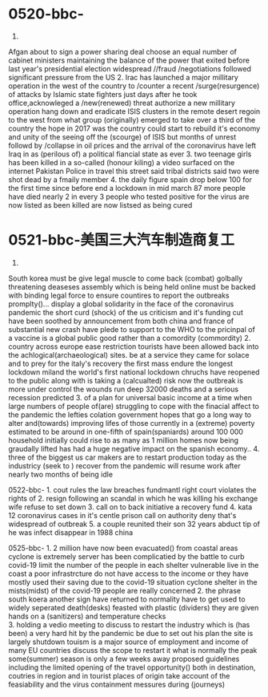 # 0520-bbc-
1.
Afgan
about to sign a power sharing deal
choose an equal number of cabinet ministers
maintaining the balance of the power that exited before last year's presidential election
widespread //fraud
/negotiations followed significant pressure from the US
2.
Irac has launched a major millitary operation in the west of the country
to /counter a recent /surge(resurgence) of attacks by Islamic state fighters
just days after he took office,acknowleged a /new(renewed) threat
authorize a new millitary operation
hang down and eradicate ISIS clusters in the remote desert regoin to the west from what group (originally) emerged to take over a third of the country
the hope in 2017 was the country could start to rebuild it's economy and unity of the seeing off the (scourge) of ISIS
but months of unrest followd by /collapse in oil prices and the arrival of the coronavirus have
left Iraq in as (perilous of) a political fiancial state as ever
3.
two teenage girls has been killed in a so-called (honour kiling)
a video surfaced on the internet
Pakistan
Police in travel this street said
tribal districts said
two were shot dead by a fmaily member
4.
the daily figure
spain drop below 100 for the first time
since before end a lockdown in mid march
87 more people have died nearly 2 in every 3 people who
tested positive for the virus
are now listed as been killed
are now listsed as being cured

# 0521-bbc-美国三大汽车制造商复工
1.
South korea
must be give legal muscle to come back (combat) golbally threatening deaseses
assembly which is being held online
must be backed with binding legal force
to ensure countires to report the outbreaks promplty()...
display a global solidarity in the face of the coronavirus pandemic
the short curd (shock) of the us criticism and it's funding cut
have been soothed by announcement from both china and france of substantial new crash
have plede to support to the WHO
to the pricinpal of a vaccine is a global public good rather than a comordity (commordity)
2.
country across europe
ease restriction
tourists have been allowed back into the achlogical(archaeological) sites.
be at a service
they came for solace
and to prey for the italy's recovery
the first mass
endure the longest lockdown
miland
the world's first national lockdown
chruchs have reopened to the public
along with
is taking a (calcualted) risk
now the outbreak is more under control
the wounds run deep
32000 deaths and a serious recession predicted
3.
of a plan for universal basic income at a
time when large numbers of people of(are) struggling to cope with the finacial affect to the pandemic
the lefties colation government hopes that
go a long way to alter and(towards) improving lifes of those currently in a (extreme) poverty estimated to be around in one-fifth of spain(spaniards)
around 100 000 household
initially
could rise to as many as
1 million homes
now being graudally lifted has had a huge negative impact on the spanish economy..
4.
three of the biggest us car makers
are to restart production today
as the industricy (seek to ) recover from the pandemic
will resume work
after nearly two months of being idle

0522-bbc-
1.
cout rules the law
breaches fundmantl right
court violates the rights of
2.
resign following an scandal in which he was
killing his exchange wife
refuse to set down
3.
call on to back initiative
a recovery fund
4.
kata 12 coronavirus cases in it's centle prison
call on authority
deny that's widespread of outbreak
5.
a couple reunited  their son 32 years
abduct
tip of
he was infect
disappear in 1988
china


0525-bbc-
1.
2 million have now been evacuated() from coastal areas
cyclone
is extremely server
has been complicatied by the battle to curb covid-19
limit the number of the people in each shelter
vulnerable
live in the coast
a poor infrastrcture
do not have access to the income or they have mostly used their saving due to the covid-19 situation
cyclone shelter in the mists(midst) of the covid-19
people are really concerned
2.
the phrase
south koera
another sign have returned to normality
have to get used to widely seperated death(desks) feasted with plastic (dividers)
they are given hands on a (sanitizers) and temperature checks   
3.
holding a vedio meeting
to discuss to restart the industry which is (has been) a very hard hit
by the pandemic
be due to set out his plan
the site is largely shutdown
touism is a major source of employment and income of many EU countries
discuss the scope to restart it
what is normally the peak some(summer) season is only a few weeks away
proposed guidelines including the limited opening of the travel opportunity()
both in destination, coutries in region and in tourist places of origin
take account of the feasiability and the virus containment messures during (journeys)
